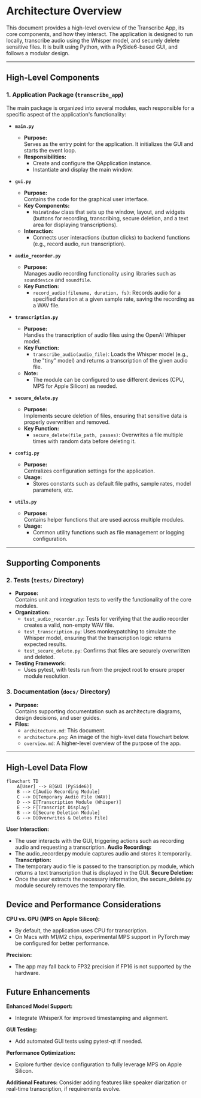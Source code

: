 # Architecture Overview

This document provides a high-level overview of the Transcribe App, its core components, and how they interact. The application is designed to run locally, transcribe audio using the Whisper model, and securely delete sensitive files. It is built using Python, with a PySide6-based GUI, and follows a modular design.

---

## High-Level Components

### 1. **Application Package (`transcribe_app`)**

The main package is organized into several modules, each responsible for a specific aspect of the application's functionality:

- **`main.py`**
  - **Purpose:**  
    Serves as the entry point for the application. It initializes the GUI and starts the event loop.
  - **Responsibilities:**  
    - Create and configure the QApplication instance.
    - Instantiate and display the main window.

- **`gui.py`**
  - **Purpose:**  
    Contains the code for the graphical user interface.
  - **Key Components:**  
    - `MainWindow` class that sets up the window, layout, and widgets (buttons for recording, transcribing, secure deletion, and a text area for displaying transcriptions).
  - **Interaction:**  
    - Connects user interactions (button clicks) to backend functions (e.g., record audio, run transcription).

- **`audio_recorder.py`**
  - **Purpose:**  
    Manages audio recording functionality using libraries such as `sounddevice` and `soundfile`.
  - **Key Function:**  
    - `record_audio(filename, duration, fs)`: Records audio for a specified duration at a given sample rate, saving the recording as a WAV file.

- **`transcription.py`**
  - **Purpose:**  
    Handles the transcription of audio files using the OpenAI Whisper model.
  - **Key Function:**  
    - `transcribe_audio(audio_file)`: Loads the Whisper model (e.g., the "tiny" model) and returns a transcription of the given audio file.
  - **Note:**  
    - The module can be configured to use different devices (CPU, MPS for Apple Silicon) as needed.

- **`secure_delete.py`**
  - **Purpose:**  
    Implements secure deletion of files, ensuring that sensitive data is properly overwritten and removed.
  - **Key Function:**  
    - `secure_delete(file_path, passes)`: Overwrites a file multiple times with random data before deleting it.

- **`config.py`**
  - **Purpose:**  
    Centralizes configuration settings for the application.
  - **Usage:**  
    - Stores constants such as default file paths, sample rates, model parameters, etc.

- **`utils.py`**
  - **Purpose:**  
    Contains helper functions that are used across multiple modules.
  - **Usage:**  
    - Common utility functions such as file management or logging configuration.

---

## Supporting Components
### 2. **Tests (`tests/` Directory)**
- **Purpose:**  
  Contains unit and integration tests to verify the functionality of the core modules.
- **Organization:**  
  - `test_audio_recorder.py`: Tests for verifying that the audio recorder creates a valid, non-empty WAV file.
  - `test_transcription.py`: Uses monkeypatching to simulate the Whisper model, ensuring that the transcription logic returns expected results.
  - `test_secure_delete.py`: Confirms that files are securely overwritten and deleted.
- **Testing Framework:**  
  - Uses pytest, with tests run from the project root to ensure proper module resolution.

### 3. **Documentation (`docs/` Directory)**
- **Purpose:**  
  Contains supporting documentation such as architecture diagrams, design decisions, and user guides.
- **Files:**  
  - `architecture.md`: This document.
  - `architecture.png`: An image of the high-level data flowchart below.
  - `overview.md`: A higher-level overview of the purpose of the app.
---

## High-Level Data Flow

```mermaid
flowchart TD
    A[User] --> B[GUI (PySide6)]
    B --> C[Audio Recording Module]
    C --> D[Temporary Audio File (WAV)]
    D --> E[Transcription Module (Whisper)]
    E --> F[Transcript Display]
    B --> G[Secure Deletion Module]
    G --> D[Overwrites & Deletes File]
```

**User Interaction:**
- The user interacts with the GUI, triggering actions such as recording audio and requesting a transcription.
**Audio Recording:**
- The audio_recorder.py module captures audio and stores it temporarily.
**Transcription:**
- The temporary audio file is passed to the transcription.py module, which returns a text transcription that is displayed in the GUI.
**Secure Deletion:**
- Once the user extracts the necessary information, the secure_delete.py module securely removes the temporary file.

## Device and Performance Considerations
**CPU vs. GPU (MPS on Apple Silicon):**
- By default, the application uses CPU for transcription.
- On Macs with M1/M2 chips, experimental MPS support in PyTorch may be configured for better performance.

**Precision:**
- The app may fall back to FP32 precision if FP16 is not supported by the hardware.

## Future Enhancements
**Enhanced Model Support:**
- Integrate WhisperX for improved timestamping and alignment.

**GUI Testing:**
- Add automated GUI tests using pytest-qt if needed.

**Performance Optimization:**
- Explore further device configuration to fully leverage MPS on Apple Silicon.

**Additional Features:**
Consider adding features like speaker diarization or real-time transcription, if requirements evolve.
